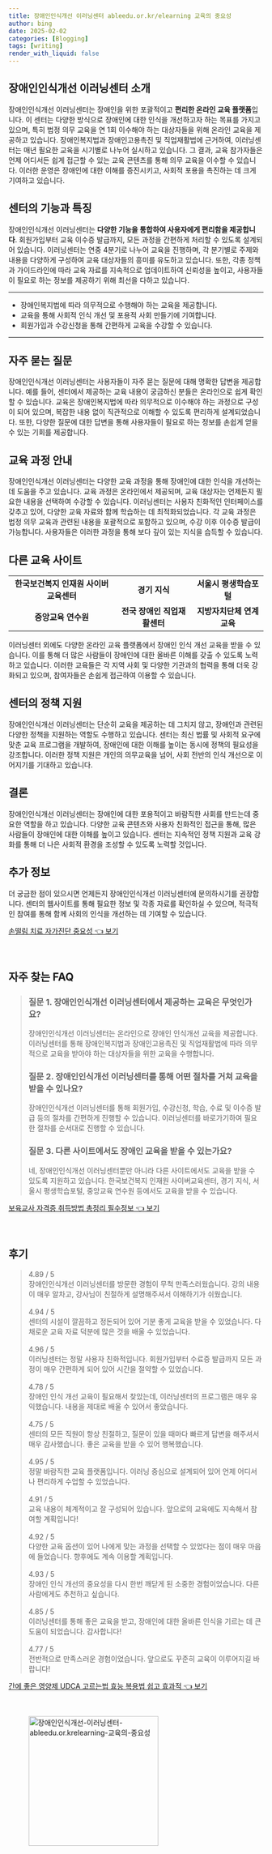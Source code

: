 ```yaml
---
title: 장애인인식개선 이러닝센터 ableedu.or.kr/elearning 교육의 중요성
author: bing
date: 2025-02-02
categories: [Blogging]
tags: [writing]
render_with_liquid: false
---
```



<h2 id='장애인인식개선이러닝센터소개'>장애인인식개선 이러닝센터 소개</h2>

<p>장애인인식개선 이러닝센터는 장애인을 위한 포괄적이고 <b>편리한 온라인 교육 플랫폼</b>입니다. 이 센터는 다양한 방식으로 장애인에 대한 인식을 개선하고자 하는 목표를 가지고 있으며, 특히 법정 의무 교육을 연 1회 이수해야 하는 대상자들을 위해 온라인 교육을 제공하고 있습니다. 장애인복지법과 장애인고용촉진 및 직업재활법에 근거하여, 이러닝센터는 매년 필요한 교육을 시기별로 나누어 실시하고 있습니다. 그 결과, 교육 참가자들은 언제 어디서든 쉽게 접근할 수 있는 교육 콘텐츠를 통해 의무 교육을 이수할 수 있습니다. 이러한 운영은 장애인에 대한 이해를 증진시키고, 사회적 포용을 촉진하는 데 크게 기여하고 있습니다.</p>

<h2 id='센터의기능과특징'>센터의 기능과 특징</h2>

<p>장애인인식개선 이러닝센터는 <b>다양한 기능을 통합하여 사용자에게 편리함을 제공합니다</b>. 회원가입부터 교육 이수증 발급까지, 모든 과정을 간편하게 처리할 수 있도록 설계되어 있습니다. 이러닝센터는 연중 4분기로 나누어 교육을 진행하며, 각 분기별로 주제와 내용을 다양하게 구성하여 교육 대상자들의 흥미를 유도하고 있습니다. 또한, 각종 정책과 가이드라인에 따라 교육 자료를 지속적으로 업데이트하여 신뢰성을 높이고, 사용자들이 필요로 하는 정보를 제공하기 위해 최선을 다하고 있습니다.</p>

<hr />

<ul>
    <li>장애인복지법에 따라 의무적으로 수행해야 하는 교육을 제공합니다.</li>
    <li>교육을 통해 사회적 인식 개선 및 포용적 사회 만들기에 기여합니다.</li>
    <li>회원가입과 수강신청을 통해 간편하게 교육을 수강할 수 있습니다.</li>
</ul>

<hr />

<h2 id='자주묻는질문'>자주 묻는 질문</h2>

<p>장애인인식개선 이러닝센터는 사용자들이 자주 묻는 질문에 대해 명확한 답변을 제공합니다. 예를 들어, 센터에서 제공하는 교육 내용이 궁금하신 분들은 온라인으로 쉽게 확인할 수 있습니다. 교육은 장애인복지법에 따라 의무적으로 이수해야 하는 과정으로 구성이 되어 있으며, 복잡한 내용 없이 직관적으로 이해할 수 있도록 편리하게 설계되었습니다. 또한, 다양한 질문에 대한 답변을 통해 사용자들이 필요로 하는 정보를 손쉽게 얻을 수 있는 기회를 제공합니다.</p>

<h2 id='교육과정안내'>교육 과정 안내</h2>

<p>장애인인식개선 이러닝센터는 다양한 교육 과정을 통해 장애인에 대한 인식을 개선하는 데 도움을 주고 있습니다. 교육 과정은 온라인에서 제공되며, 교육 대상자는 언제든지 필요한 내용을 선택하여 수강할 수 있습니다. 이러닝센터는 사용자 친화적인 인터페이스를 갖추고 있어, 다양한 교육 자료와 함께 학습하는 데 최적화되었습니다. 각 교육 과정은 법정 의무 교육과 관련된 내용을 포괄적으로 포함하고 있으며, 수강 이후 이수증 발급이 가능합니다. 사용자들은 이러한 과정을 통해 보다 깊이 있는 지식을 습득할 수 있습니다.</p>

<h2 id='다른교육사이트'>다른 교육 사이트</h2>

<table>
    <tr>
        <td style="text-align: center; height: 17px;"><b>한국보건복지 인재원 사이버교육센터</b></td>
        <td style="text-align: center; height: 17px;"><b>경기 지식</b></td>
        <td style="text-align: center; height: 17px;"><b>서울시 평생학습포털</b></td>
    </tr>
    <tr>
        <td style="text-align: center; height: 17px;"><b>중앙교육 연수원</b></td>
        <td style="text-align: center; height: 17px;"><b>전국 장애인 직업재활센터</b></td>
        <td style="text-align: center; height: 17px;"><b>지방자치단체 연계 교육</b></td>
    </tr>
</table>

<p>이러닝센터 외에도 다양한 온라인 교육 플랫폼에서 장애인 인식 개선 교육을 받을 수 있습니다. 이를 통해 더 많은 사람들이 장애인에 대한 올바른 이해를 갖출 수 있도록 노력하고 있습니다. 이러한 교육들은 각 지역 사회 및 다양한 기관과의 협력을 통해 더욱 강화되고 있으며, 참여자들은 손쉽게 접근하여 이용할 수 있습니다.</p>

<h2 id='센터의정책지원'>센터의 정책 지원</h2>

<p>장애인인식개선 이러닝센터는 단순히 교육을 제공하는 데 그치지 않고, 장애인과 관련된 다양한 정책을 지원하는 역할도 수행하고 있습니다. 센터는 최신 법률 및 사회적 요구에 맞춘 교육 프로그램을 개발하여, 장애인에 대한 이해를 높이는 동시에 정책의 필요성을 강조합니다. 이러한 정책 지원은 개인의 의무교육을 넘어, 사회 전반의 인식 개선으로 이어지기를 기대하고 있습니다.</p>

<h2 id='결론'>결론</h2>

<p>장애인인식개선 이러닝센터는 장애인에 대한 포용적이고 바람직한 사회를 만드는데 중요한 역할을 하고 있습니다. 다양한 교육 콘텐츠와 사용자 친화적인 접근을 통해, 많은 사람들이 장애인에 대한 이해를 높이고 있습니다. 센터는 지속적인 정책 지원과 교육 강화를 통해 더 나은 사회적 환경을 조성할 수 있도록 노력할 것입니다.</p>

<h2 id='추가정보'>추가 정보</h2>

<p>더 궁금한 점이 있으시면 언제든지 장애인인식개선 이러닝센터에 문의하시기를 권장합니다. 센터의 웹사이트를 통해 필요한 정보 및 각종 자료를 확인하실 수 있으며, 적극적인 참여를 통해 함께 사회의 인식을 개선하는 데 기여할 수 있습니다.</p>


<p><a class="click-button" title="손떨림 치료 자가진단 중요성" href="https://aptwhite.github.io/posts/%EC%86%90%EB%96%A8%EB%A6%BC-%EC%B9%98%EB%A3%8C-%EC%9E%90%EA%B0%80%EC%A7%84%EB%8B%A8-%EC%A4%91%EC%9A%94%EC%84%B1/" rel="dofollow">손떨림 치료 자가진단 중요성 👈 보기</a></p><br>
<h2 id='자주_찾는_FAQ'>자주 찾는 FAQ</h2>
<div itemscope="" itemtype="https://schema.org/FAQPage"> 
<blockquote> 
<div itemscope="" itemprop="mainEntity" itemtype="https://schema.org/Question"> 
<h3 itemprop="name">질문 1. 장애인인식개선 이러닝센터에서 제공하는 교육은 무엇인가요?</h3> 
<div itemscope="" itemprop="acceptedAnswer" itemtype="https://schema.org/Answer"> 
<span itemprop="text"> 
<p>장애인인식개선 이러닝센터는 온라인으로 장애인 인식개선 교육을 제공합니다. 이러닝센터를 통해 장애인복지법과 장애인고용촉진 및 직업재활법에 따라 의무적으로 교육을 받아야 하는 대상자들을 위한 교육을 수행합니다.</p> 
</span> 
</div> 
</div> 
<div itemscope="" itemprop="mainEntity" itemtype="https://schema.org/Question"> 
<h3 itemprop="name">질문 2. 장애인인식개선 이러닝센터를 통해 어떤 절차를 거쳐 교육을 받을 수 있나요?</h3> 
<div itemscope="" itemprop="acceptedAnswer" itemtype="https://schema.org/Answer"> 
<span itemprop="text"> 
<p>장애인인식개선 이러닝센터를 통해 회원가입, 수강신청, 학습, 수료 및 이수증 발급 등의 절차를 간편하게 진행할 수 있습니다. 이러닝센터를 바로가기하여 필요한 절차를 순서대로 진행할 수 있습니다.</p> 
</span> 
</div> 
</div> 
<div itemscope="" itemprop="mainEntity" itemtype="https://schema.org/Question"> 
<h3 itemprop="name">질문 3. 다른 사이트에서도 장애인 교육을 받을 수 있는가요?</h3> 
<div itemscope="" itemprop="acceptedAnswer" itemtype="https://schema.org/Answer"> 
<span itemprop="text"> 
<p>네, 장애인인식개선 이러닝센터뿐만 아니라 다른 사이트에서도 교육을 받을 수 있도록 지원하고 있습니다. 한국보건복지 인재원 사이버교육센터, 경기 지식, 서울시 평생학습포털, 중앙교육 연수원 등에서도 교육을 받을 수 있습니다.</p> 
</span> 
</div> 
</div> 
</blockquote> 
</div>
<p><a class="click-button" title="보육교사 자격증 취득방법 총정리 필수정보" href="https://aptwhite.github.io/posts/%EB%B3%B4%EC%9C%A1%EA%B5%90%EC%82%AC-%EC%9E%90%EA%B2%A9%EC%A6%9D-%EC%B7%A8%EB%93%9D%EB%B0%A9%EB%B2%95-%EC%B4%9D%EC%A0%95%EB%A6%AC-%ED%95%84%EC%88%98%EC%A0%95%EB%B3%B4/" rel="dofollow">보육교사 자격증 취득방법 총정리 필수정보 👈 보기</a></p><br>
<h2 id='후기'>후기</h2>
<div itemscope itemtype="https://schema.org/Product">
  <blockquote>
  <div itemprop="review" itemscope itemtype="https://schema.org/Review">
      <div itemprop="reviewRating" itemscope itemtype="https://schema.org/Rating"> <span itemprop="ratingValue">4.89</span> / <span itemprop="bestRating">5</span> </div>
      <span itemprop="reviewBody">장애인인식개선 이러닝센터를 방문한 경험이 무척 만족스러웠습니다. 강의 내용이 매우 알차고, 강사님이 친절하게 설명해주셔서 이해하기가 쉬웠습니다.</span>
  </div>
  <br>
  <div itemprop="review" itemscope itemtype="https://schema.org/Review">
      <div itemprop="reviewRating" itemscope itemtype="https://schema.org/Rating"> <span itemprop="ratingValue">4.94</span> / <span itemprop="bestRating">5</span> </div>
      <span itemprop="reviewBody">센터의 시설이 깔끔하고 정돈되어 있어 기분 좋게 교육을 받을 수 있었습니다. 다채로운 교육 자료 덕분에 많은 것을 배울 수 있었습니다.</span>
  </div>
  <br>
  <div itemprop="review" itemscope itemtype="https://schema.org/Review">
      <div itemprop="reviewRating" itemscope itemtype="https://schema.org/Rating"> <span itemprop="ratingValue">4.96</span> / <span itemprop="bestRating">5</span> </div>
      <span itemprop="reviewBody">이러닝센터는 정말 사용자 친화적입니다. 회원가입부터 수료증 발급까지 모든 과정이 매우 간편하게 되어 있어 시간을 절약할 수 있었습니다.</span>
  </div>
  <br>
  <div itemprop="review" itemscope itemtype="https://schema.org/Review">
      <div itemprop="reviewRating" itemscope itemtype="https://schema.org/Rating"> <span itemprop="ratingValue">4.78</span> / <span itemprop="bestRating">5</span> </div>
      <span itemprop="reviewBody">장애인 인식 개선 교육이 필요해서 찾았는데, 이러닝센터의 프로그램은 매우 유익했습니다. 내용을 제대로 배울 수 있어서 좋았습니다.</span>
  </div>
  <br>
  <div itemprop="review" itemscope itemtype="https://schema.org/Review">
      <div itemprop="reviewRating" itemscope itemtype="https://schema.org/Rating"> <span itemprop="ratingValue">4.75</span> / <span itemprop="bestRating">5</span> </div>
      <span itemprop="reviewBody">센터의 모든 직원이 항상 친절하고, 질문이 있을 때마다 빠르게 답변을 해주셔서 매우 감사했습니다. 좋은 교육을 받을 수 있어 행복했습니다.</span>
  </div>
  <br>
  <div itemprop="review" itemscope itemtype="https://schema.org/Review">
      <div itemprop="reviewRating" itemscope itemtype="https://schema.org/Rating"> <span itemprop="ratingValue">4.95</span> / <span itemprop="bestRating">5</span> </div>
      <span itemprop="reviewBody">정말 바람직한 교육 플랫폼입니다. 이러닝 중심으로 설계되어 있어 언제 어디서나 편리하게 수업할 수 있었습니다.</span>
  </div>
  <br>
  <div itemprop="review" itemscope itemtype="https://schema.org/Review">
      <div itemprop="reviewRating" itemscope itemtype="https://schema.org/Rating"> <span itemprop="ratingValue">4.91</span> / <span itemprop="bestRating">5</span> </div>
      <span itemprop="reviewBody">교육 내용이 체계적이고 잘 구성되어 있습니다. 앞으로의 교육에도 지속해서 참여할 계획입니다!</span>
  </div>
  <br>
  <div itemprop="review" itemscope itemtype="https://schema.org/Review">
      <div itemprop="reviewRating" itemscope itemtype="https://schema.org/Rating"> <span itemprop="ratingValue">4.92</span> / <span itemprop="bestRating">5</span> </div>
      <span itemprop="reviewBody">다양한 교육 옵션이 있어 나에게 맞는 과정을 선택할 수 있었다는 점이 매우 마음에 들었습니다. 향후에도 계속 이용할 계획입니다.</span>
  </div>
  <br>
  <div itemprop="review" itemscope itemtype="https://schema.org/Review">
      <div itemprop="reviewRating" itemscope itemtype="https://schema.org/Rating"> <span itemprop="ratingValue">4.93</span> / <span itemprop="bestRating">5</span> </div>
      <span itemprop="reviewBody">장애인 인식 개선의 중요성을 다시 한번 깨닫게 된 소중한 경험이었습니다. 다른 사람에게도 추천하고 싶습니다.</span>
  </div>
  <br>
  <div itemprop="review" itemscope itemtype="https://schema.org/Review">
      <div itemprop="reviewRating" itemscope itemtype="https://schema.org/Rating"> <span itemprop="ratingValue">4.85</span> / <span itemprop="bestRating">5</span> </div>
      <span itemprop="reviewBody">이러닝센터를 통해 좋은 교육을 받고, 장애인에 대한 올바른 인식을 기르는 데 큰 도움이 되었습니다. 감사합니다!</span>
  </div>
  <br>
  <div itemprop="review" itemscope itemtype="https://schema.org/Review">
      <div itemprop="reviewRating" itemscope itemtype="https://schema.org/Rating"> <span itemprop="ratingValue">4.77</span> / <span itemprop="bestRating">5</span> </div>
      <span itemprop="reviewBody">전반적으로 만족스러운 경험이었습니다. 앞으로도 꾸준히 교육이 이루어지길 바랍니다!</span>
  </div>
  </blockquote>
</div>
<p><a class="click-button" title="간에 좋은 영양제 UDCA 고르는법 효능 복용법 쉽고 효과적" href="https://aptwhite.github.io/posts/%EA%B0%84%EC%97%90-%EC%A2%8B%EC%9D%80-%EC%98%81%EC%96%91%EC%A0%9C-UDCA-%EA%B3%A0%EB%A5%B4%EB%8A%94%EB%B2%95-%ED%9A%A8%EB%8A%A5-%EB%B3%B5%EC%9A%A9%EB%B2%95-%EC%89%BD%EA%B3%A0-%ED%9A%A8%EA%B3%BC%EC%A0%81/" rel="dofollow">간에 좋은 영양제 UDCA 고르는법 효능 복용법 쉽고 효과적 👈 보기</a></p><br>
<figure class="image"><img src="https://aptwhite.github.io/assets/img/thumbnail/장애인인식개선-이러닝센터-ableedu.or.krelearning-교육의-중요성.webp" alt="장애인인식개선-이러닝센터-ableedu.or.krelearning-교육의-중요성" width="256" height="256"></figure>